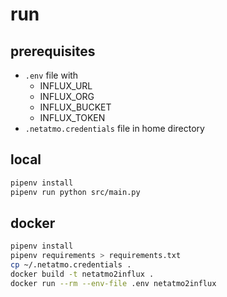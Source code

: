 # run
## prerequisites
* `.env` file with
  * INFLUX_URL
  * INFLUX_ORG
  * INFLUX_BUCKET
  * INFLUX_TOKEN
* `.netatmo.credentials` file in home directory

## local
```bash
pipenv install
pipenv run python src/main.py
```

## docker
```bash
pipenv install
pipenv requirements > requirements.txt
cp ~/.netatmo.credentials .
docker build -t netatmo2influx .
docker run --rm --env-file .env netatmo2influx 
```